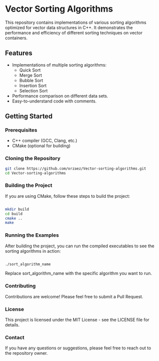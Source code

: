 # Vector Sorting Algorithms

This repository contains implementations of various sorting algorithms optimized for vector data structures in C++. It demonstrates the performance and efficiency of different sorting techniques on vector containers.

## Features

- Implementations of multiple sorting algorithms:
  - Quick Sort
  - Merge Sort
  - Bubble Sort
  - Insertion Sort
  - Selection Sort
- Performance comparison on different data sets.
- Easy-to-understand code with comments.

## Getting Started

### Prerequisites

- C++ compiler (GCC, Clang, etc.)
- CMake (optional for building)

### Cloning the Repository

```bash
git clone https://github.com/orzaez/Vector-sorting-algorithms.git
cd Vector-sorting-algorithms
``` 
### Building the Project

If you are using CMake, follow these steps to build the project:

``` bash

mkdir build
cd build
cmake ..
make
``` 
### Running the Examples

After building the project, you can run the compiled executables to see the sorting algorithms in action:

```bash

./sort_algorithm_name
```
Replace sort_algorithm_name with the specific algorithm you want to run.
### Contributing

Contributions are welcome! Please feel free to submit a Pull Request.
### License

This project is licensed under the MIT License - see the LICENSE file for details.
### Contact

If you have any questions or suggestions, please feel free to reach out to the repository owner.
